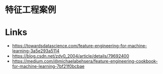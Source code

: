 # 特征工程案例

# Links

- https://towardsdatascience.com/feature-engineering-for-machine-learning-3a5e293a5114
- https://blog.csdn.net/zdy0_2004/article/details/79692400
- https://medium.com/@michaelabehsera/feature-engineering-cookbook-for-machine-learning-7bf21f0bcbae
